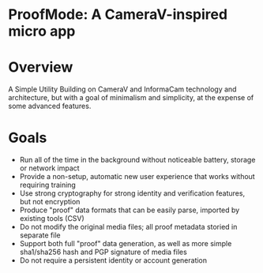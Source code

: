 ProofMode: A CameraV-inspired micro app
========

# Overview
A Simple Utility Building on CameraV and InformaCam technology and architecture, but with a goal of minimalism and simplicity, at the expense of some advanced features.

# Goals 

* Run all of the time in the background without noticeable battery, storage or network impact
* Provide a non-setup, automatic new user experience that works without requiring training
* Use strong cryptography for strong identity and verification features, but not encryption 
* Produce "proof" data formats that can be easily parse, imported by existing tools (CSV)
* Do not modify the original media files; all proof metadata storied in separate file
* Support both full "proof" data generation, as well as more simple sha1/sha256 hash and PGP signature of media files
* Do not require a persistent identity or account generation
